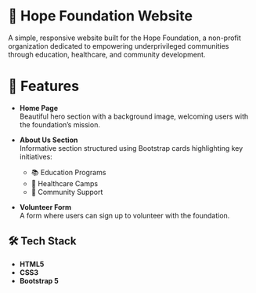 # 🌟 Hope Foundation Website

A simple, responsive website built for the Hope Foundation, a non-profit organization dedicated to empowering underprivileged communities through education, healthcare, and community development.

# 🚀 Features

- **Home Page**  
  Beautiful hero section with a background image, welcoming users with the foundation’s mission.

- **About Us Section**  
  Informative section structured using Bootstrap cards highlighting key initiatives:
  - 📚 Education Programs
  - 🏥 Healthcare Camps
  - 🌱 Community Support

- **Volunteer Form**  
  A form where users can sign up to volunteer with the foundation.

## 🛠️ Tech Stack

- **HTML5**
- **CSS3**
- **Bootstrap 5**

